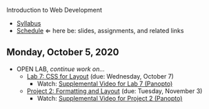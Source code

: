 Introduction to Web Development

- [Syllabus](syllabus.md)
- [Schedule](schedule.md)   &lArr; here be: slides, assignments, and related links

## Monday, October 5, 2020

- OPEN LAB, *continue work on...*
  - [Lab 7: CSS for Layout](lab07-css-for-layout/instructions.md) (due: Wednesday, October 7) 
    - Watch: [Supplemental Video for Lab 7 (Panopto)](https://rochester.hosted.panopto.com/Panopto/Pages/Viewer.aspx?id=36e06178-6ef4-4e0c-8165-ac4600e97e32)
  - [Project 2: Formatting and Layout](project02-formatting-and-layout/instructions.md) (due: Tuesday, November 3)
    - Watch: [Supplemental Video for Project 2 (Panopto)](https://rochester.hosted.panopto.com/Panopto/Pages/Viewer.aspx?id=c0f01af1-649c-41c6-8ed8-ac46013c89a9)


